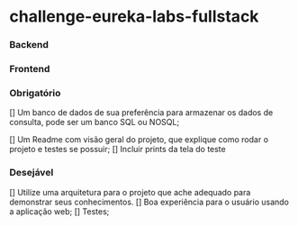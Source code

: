 # challenge-eureka-labs-fullstack

### Backend

### Frontend

### Obrigatório

[] Um banco de dados de sua preferência para armazenar os dados de consulta,
pode ser um banco SQL ou NOSQL;

[] Um Readme com visão geral do projeto, que explique como rodar o projeto e testes
se possuir;
[] Incluir prints da tela do teste

### Desejável

[] Utilize uma arquitetura para o projeto que ache adequado para demonstrar seus
conhecimentos.
[] Boa experiência para o usuário usando a aplicação web;
[] Testes;

